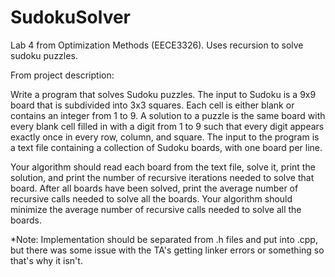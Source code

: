 # SudokuSolver
Lab 4 from Optimization Methods (EECE3326). Uses recursion to solve sudoku puzzles.

From project description:

Write a program that solves Sudoku puzzles. The input to Sudoku is a 9x9 board that is subdivided
into 3x3 squares. Each cell is either blank or contains an integer from 1 to 9.
A solution to a puzzle is the same board with every blank cell filled in with a digit from 1 to 9 such
that every digit appears exactly once in every row, column, and square.
The input to the program is a text file containing a collection of Sudoku boards, with one board
per line.

Your algorithm should read each board from the text file, solve it, print the solution, and
print the number of recursive iterations needed to solve that board. After all boards have
been solved, print the average number of recursive calls needed to solve all the boards.
Your algorithm should minimize the average number of recursive calls needed to solve all
the boards.

*Note: Implementation should be separated from .h files and put into .cpp, but there was some issue with the TA's getting linker errors or something so that's why it isn't.
